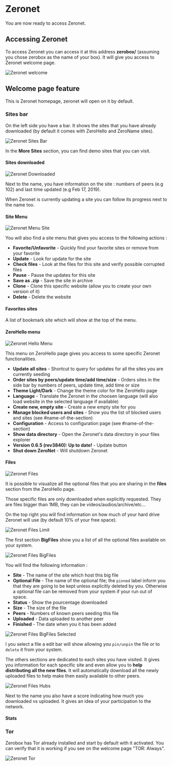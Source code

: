 # Zeronet

You are now ready to access Zeronet.

## Accessing Zeronet

To access Zeronet you can access it at this address **zerobox/** (assuming you chose zerobox as the name of your box). It will give you access to Zeronet welcome page.

![Zeronet welcome](./img/zeronet-welcome.png)

## Welcome page feature

This is Zeronet homepage, zeronet will open on it by default.

### Sites bar

On the left side you have a bar. It shows the sites that you have already downloaded (by default it comes with ZeroHello and ZeroName sites).

![Zeronet Sites Bar](./img/zeronet-sites-bar.png)

In the **More Sites** section, you can find demo sites that you can visit.

#### Sites downloaded

![Zeronet Downloaded](./img/zeronet-downloaded.png)

Next to the name, you have information on the site : numbers of peers (e.g 102) and last time updated (e.g Feb 17, 2019).

When Zeronet is currently updating a site you can follow its progress next to the name too.


#### Site Menu

![Zeronet Menu Site](./img/zeronet-menu-site.png)

You will also find a site menu that gives you access to the following actions :
* **Favorite/Unfavorite** - Quickly find your favorite sites or remove from your favorite
* **Update** - Look for update for the site
* **Check files** - Look at the files for this site and verify possible corrupted files
* **Pause** - Pause the updates for this site
* **Save as .zip** - Save the site in archive
* **Clone** - Clone this specific website (allow you to create your own version of it)
* **Delete** - Delete the website

#### Favorites sites

A list of bookmark site which will show at the top of the menu.

#### ZeroHello menu

![Zeronet Hello Menu](./img/zeronet-hello-menu.png)

This menu on ZeroHello page gives you access to some specific Zeronet functionalities.

* **Update all sites** - Shortcut to query for updates for all the sites you are currently seeding
* **Order sites by peers/update time/add time/size** - Orders sites in the side bar by numbers of peers, update time, add time or size
* **Theme Light/Dark** - Change the theme color for the ZeroHello page
* **Language** - Translate the Zeronet in the choosen language (will also load website in the selected language if available)
* **Create new, empty site** - Create a new empty site for you
* **Manage blocked users and sites** - Show you the list of blocked users and sites (see #name-of-the-section)
* **Configuration** - Access to configuration page (see #name-of-the-section)
* **Show data directory** - Open the Zeronet's data directory in your files explorer
* **Version 0.6.5 (rev3840): Up to date!** - Update button
* **Shut down ZeroNet** - Will shutdown Zeronet

#### Files

![Zeronet Files](./img/zeronet-files.png)

It is possible to visualize all the optional files that you are sharing in the **files** section from the ZeroHello page.

Those specific files are only downloaded when explicitly requested. They are files bigger than 1MB, they can be videos/audios/archive/etc...

On the top right you will find information on how much of your hard drive Zeronet will use (by default 10% of your free space).

![Zeronet Files Limit](./img/zeronet-files-limit.png)

The first section **BigFiles** show you a list of all the optional files available on your system.

![Zeronet Files BigFiles](./img/zeronet-files-bigfiles.png)

You will find the following information :
* **Site** - The name of the site which host this big file
* **Optional File** - The name of the optional file; the `pinned` label inform you that they are going to be kept unless explicitly deleted by you. Otherwise a optional file can be removed from your system if your run out of space.
* **Status** - Show the pourcentage downloaded
* **Size** - The size of the file
* **Peers** - Numbers of known peers seeding this file
* **Uploaded** - Data uploaded to another peer
* **Finished** - The date when you it has been added

![Zeronet Files BigFiles Selected](./img/zeronet-files-bigfiles-selected.png)

I you select a file a edit bar will show allowing you `pin/unpin` the file or to `delete` it from your system.

The others sections are dedicated to each sites you have visited. It gives you information for each specific site and even allow you to **help distributing all the new files**. It will automatically download all the newly uploaded files to help make then easily available to other peers.

![Zeronet Files Hubs](./img/zeronet-files-hubs.png)

Next to the name you also have a score indicating how much you downloaded vs uploaded. It gives an idea of your participation to the network.

#### Stats


### Tor

Zerobox has Tor already installed and start by default with it activated. You can verify that it is working if you see on the welcome page "TOR: Always".

![Zeronet Tor](./img/zeronet-tor.png)
